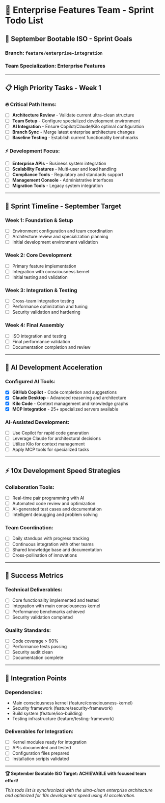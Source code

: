 # 🎯 **Enterprise Features Team - Sprint Todo List**

## **🚀 September Bootable ISO - Sprint Goals**

### **Branch: `feature/enterprise-integration`**
### **Team Specialization: Enterprise Features**

---

## **📋 High Priority Tasks - Week 1**

### **🔥 Critical Path Items:**
- [ ] **Architecture Review** - Validate current ultra-clean structure
- [ ] **Team Setup** - Configure specialized development environment
- [ ] **AI Integration** - Ensure Copilot/Claude/Kilo optimal configuration
- [ ] **Branch Sync** - Merge latest enterprise architecture changes
- [ ] **Baseline Testing** - Establish current functionality benchmarks

### **⚡ Development Focus:**
- [ ] **Enterprise APIs** - Business system integration
- [ ] **Scalability Features** - Multi-user and load handling
- [ ] **Compliance Tools** - Regulatory and standards support
- [ ] **Management Console** - Administrative interfaces
- [ ] **Migration Tools** - Legacy system integration

---

## **📅 Sprint Timeline - September Target**

### **Week 1: Foundation & Setup**
- [ ] Environment configuration and team coordination
- [ ] Architecture review and specialization planning
- [ ] Initial development environment validation

### **Week 2: Core Development**
- [ ] Primary feature implementation
- [ ] Integration with consciousness kernel
- [ ] Initial testing and validation

### **Week 3: Integration & Testing**
- [ ] Cross-team integration testing
- [ ] Performance optimization and tuning
- [ ] Security validation and hardening

### **Week 4: Final Assembly**
- [ ] ISO integration and testing
- [ ] Final performance validation
- [ ] Documentation completion and review

---

## **🤖 AI Development Acceleration**

### **Configured AI Tools:**
- [x] **GitHub Copilot** - Code completion and suggestions
- [x] **Claude Desktop** - Advanced reasoning and architecture
- [x] **Kilo Code** - Context management and knowledge graphs
- [x] **MCP Integration** - 25+ specialized servers available

### **AI-Assisted Development:**
- [ ] Use Copilot for rapid code generation
- [ ] Leverage Claude for architectural decisions
- [ ] Utilize Kilo for context management
- [ ] Apply MCP tools for specialized tasks

---

## **⚡ 10x Development Speed Strategies**

### **Collaboration Tools:**
- [ ] Real-time pair programming with AI
- [ ] Automated code review and optimization
- [ ] AI-generated test cases and documentation
- [ ] Intelligent debugging and problem solving

### **Team Coordination:**
- [ ] Daily standups with progress tracking
- [ ] Continuous integration with other teams
- [ ] Shared knowledge base and documentation
- [ ] Cross-pollination of innovations

---

## **🎯 Success Metrics**

### **Technical Deliverables:**
- [ ] Core functionality implemented and tested
- [ ] Integration with main consciousness kernel
- [ ] Performance benchmarks achieved
- [ ] Security validation completed

### **Quality Standards:**
- [ ] Code coverage > 90%
- [ ] Performance tests passing
- [ ] Security audit clean
- [ ] Documentation complete

---

## **🔗 Integration Points**

### **Dependencies:**
- Main consciousness kernel (feature/consciousness-kernel)
- Security framework (feature/security-framework)
- Build system (feature/iso-building)
- Testing infrastructure (feature/testing-framework)

### **Deliverables for Integration:**
- [ ] Kernel modules ready for integration
- [ ] APIs documented and tested
- [ ] Configuration files prepared
- [ ] Installation scripts validated

---

**🏆 September Bootable ISO Target: ACHIEVABLE with focused team effort!**

*This todo list is synchronized with the ultra-clean enterprise architecture and optimized for 10x development speed using AI acceleration.*
